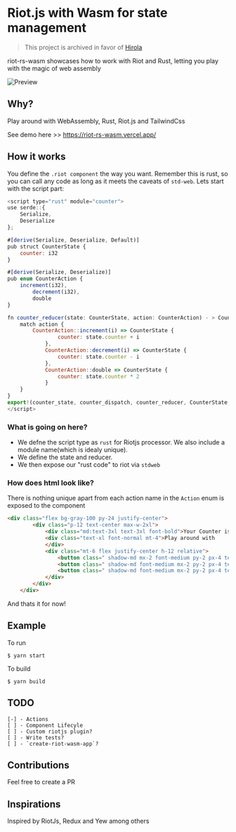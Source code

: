 # Riot.js with Wasm for state management

> This project is archived in favor of [Hirola](https://github.com/geofmureithi/hirola)

riot-rs-wasm showcases how to work with Riot and Rust, letting you play with the magic of web assembly

![Preview](https://github.com/geofmureithi/riot-rs-wasm/blob/master/public/images/counter.png?raw=true)

## Why?
Play around with WebAssembly, Rust, Riot.js and TailwindCss

See demo here >> https://riot-rs-wasm.vercel.app/

## How it works

You define the `.riot component` the way you want.
Remember this is rust, so you can call any code as long as it meets the caveats of `std-web`.
Lets start with the script part:

```javascript
<script type="rust" module="counter">
use serde::{
    Serialize,
    Deserialize
};

#[derive(Serialize, Deserialize, Default)]
pub struct CounterState {
    counter: i32
}

#[derive(Serialize, Deserialize)]
pub enum CounterAction {
    increment(i32),
        decrement(i32),
        double
}

fn counter_reducer(state: CounterState, action: CounterAction) - > CounterState {
    match action {
        CounterAction::increment(i) => CounterState {
                counter: state.counter + i
            },
            CounterAction::decrement(i) => CounterState {
                counter: state.counter - i
            },
            CounterAction::double => CounterState {
                counter: state.counter * 2
            }
    }
}
export!(counter_state, counter_dispatch, counter_reducer, CounterState, CounterAction);
</script>
```

### What is going on here?

- We defne the script type as `rust` for Riotjs processor. We also include a module name(which is idealy unique).
- We define the state and reducer.
- We then expose our "rust code" to riot via `stdweb` 

### How does html look like?

There is nothing unique apart from each action name in the `Action` enum is exposed to the component

```html
<div class="flex bg-gray-100 py-24 justify-center">
        <div class="p-12 text-center max-w-2xl">
            <div class="md:text-3xl text-3xl font-bold">Your Counter is at { state.counter }</div>
            <div class="text-xl font-normal mt-4">Play around with
            </div>
            <div class="mt-6 flex justify-center h-12 relative">
                <button class=" shadow-md mx-2 font-medium py-2 px-4 text-green-100 cursor-pointer bg-green-600 rounded text-lg tr-mt" onclick={() => increment(1)}>Add +</button>
                <button class=" shadow-md font-medium mx-2 py-2 px-4 text-red-100 cursor-pointer bg-green-600 rounded text-lg tr-mt " onclick={() => decrement(1)}>Subtract -</button>
                <button class=" shadow-md font-medium mx-2 py-2 px-4 text-yellow-100cursor-pointer bg-green-600 rounded text-lg tr-mt" onclick={() => double()}>Double * 2</button>
            </div>
        </div>
    </div>
```

And thats it for now!

## Example

To run
```
$ yarn start
```

To build
```
$ yarn build
```

## TODO

    [-] - Actions
    [ ] - Component Lifecyle
    [ ] - Custom riotjs plugin?
    [ ] - Write tests?
    [ ] - `create-riot-wasm-app`?


## Contributions

Feel free to create a PR

## Inspirations

Inspired by RiotJs, Redux and Yew among others
